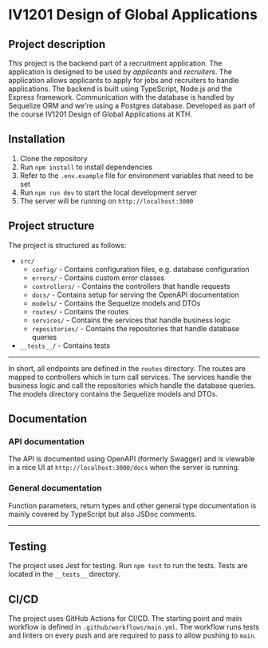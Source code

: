 # IV1201 Design of Global Applications

## Project description

This project is the backend part of a recruitment application. The application is designed to be used by _applicants_ and _recruiters_. The application allows applicants to apply for jobs and recruiters to handle applications. The backend is built using TypeScript, Node.js and the Express framework. Communication with the database is handled by Sequelize ORM and we're using a Postgres database. Developed as part of the course IV1201 Design of Global Applications at KTH.

## Installation

1. Clone the repository
2. Run `npm install` to install dependencies
3. Refer to the `.env.example` file for environment variables that need to be set
4. Run `npm run dev` to start the local development server
5. The server will be running on `http://localhost:3000`

## Project structure

The project is structured as follows:

- `src/`
  - `config/` - Contains configuration files, e.g. database configuration
  - `errors/` - Contains custom error classes
  - `controllers/` - Contains the controllers that handle requests
  - `docs/` - Contains setup for serving the OpenAPI documentation
  - `models/` - Contains the Sequelize models and DTOs
  - `routes/` - Contains the routes
  - `services/` - Contains the services that handle business logic
  - `repositories/` - Contains the repositories that handle database queries
- `__tests__/` - Contains tests

---

In short, all endpoints are defined in the `routes` directory. The routes are mapped to controllers which in turn call services. The services handle the business logic and call the repositories which handle the database queries. The models directory contains the Sequelize models and DTOs.

## Documentation

### API documentation

The API is documented using OpenAPI (formerly Swagger) and is viewable in a nice UI at `http://localhost:3000/docs` when the server is running.

### General documentation

Function parameters, return types and other general type documentation is mainly covered by TypeScript but also JSDoc comments.

---

## Testing

The project uses Jest for testing. Run `npm test` to run the tests. Tests are located in the `__tests__` directory.

## CI/CD

The project uses GitHub Actions for CI/CD. The starting point and main workflow is defined in `.github/workflows/main.yml`. The workflow runs tests and linters on every push and are required to pass to allow pushing to `main`.
